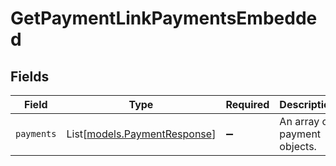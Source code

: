 # GetPaymentLinkPaymentsEmbedded


## Fields

| Field                                                        | Type                                                         | Required                                                     | Description                                                  |
| ------------------------------------------------------------ | ------------------------------------------------------------ | ------------------------------------------------------------ | ------------------------------------------------------------ |
| `payments`                                                   | List[[models.PaymentResponse](../models/paymentresponse.md)] | :heavy_minus_sign:                                           | An array of payment objects.                                 |